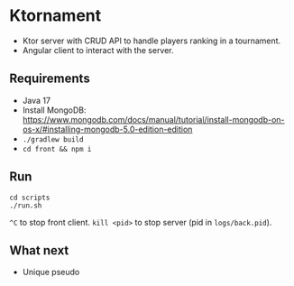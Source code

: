 # Ktornament

- Ktor server with CRUD API to handle players ranking in a tournament.
- Angular client to interact with the server.

## Requirements
- Java 17
- Install MongoDB: https://www.mongodb.com/docs/manual/tutorial/install-mongodb-on-os-x/#installing-mongodb-5.0-edition-edition
- `./gradlew build`
- `cd front && npm i`

## Run

```shell
cd scripts
./run.sh
```
`^C` to stop front client.
`kill <pid>` to stop server (pid in `logs/back.pid`).

## What next
- Unique pseudo
